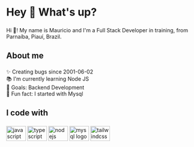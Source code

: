 <h1 align="left">Hey 👋 What's up?</h1>

###

<p align="left">Hi 👋! My name is Mauricio and I'm a Full Stack Developer in training, from Parnaíba, Piauí, Brazil.</p>

###

<h2 align="left">About me</h2>

###

<p align="left">✨ Creating bugs since 2001-06-02<br>📚 I'm currently learning Node JS<br>🎯 Goals: Backend Development<br>🎲 Fun fact: I started with Mysql</p>

###

<h2 align="left">I code with</h2>

###

<div align="left">
  <img src="https://cdn.jsdelivr.net/gh/devicons/devicon/icons/javascript/javascript-original.svg" height="40" width="52" alt="javascript logo"  />
  <img src="https://cdn.jsdelivr.net/gh/devicons/devicon/icons/typescript/typescript-original.svg" height="40" width="52" alt="typescript logo"  />
  <img src="https://cdn.jsdelivr.net/gh/devicons/devicon/icons/nodejs/nodejs-original.svg" height="40" width="52" alt="nodejs logo"  />
  <img src="https://cdn.jsdelivr.net/gh/devicons/devicon/icons/mysql/mysql-original.svg" height="40" width="52" alt="mysql logo"  />
  <img src="https://cdn.jsdelivr.net/gh/devicons/devicon/icons/tailwindcss/tailwindcss-original-wordmark.svg" height="40" width="52" alt="tailwindcss logo"  />
</div>

###
